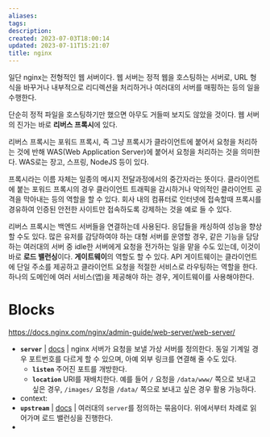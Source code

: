 ```yaml
---
aliases: 
tags: 
description:
created: 2023-07-03T18:00:14
updated: 2023-07-11T15:21:07
title: nginx
---
```

일단 nginx는 전형적인 웹 서버이다. 웹 서버는 정적 웹을 호스팅하는 서버로, URL 형식을 바꾸거나 내부적으로 리디렉션을 처리하거나 여러대의 서버를 매핑하는 등의 일을 수행한다.

단순히 정적 파일을 호스팅하기만 했으면 아무도 거들떠 보지도 않았을 것이다. 웹 서버의 진가는 바로 **리버스 프록시**에 있다.

리버스 프록시는 포워드 프록시, 즉 그냥 프록시가 클라이언트에 붙어서 요청을 처리하는 것에 반해 WAS(Web Application Server)에 붙어서 요청을 처리하는 것을 의미한다. WAS로는 장고, 스프링, NodeJS 등이 있다. 

프록시라는 이름 자체는 일종의 메시지 전달과정에서의 중간자라는 뜻이다. 클라이언트에 붙는 포워드 프록시의 경우 클라이언트 트래픽을 감시하거나 악의적인 클라이언트 공격을 막아내는 등의 역할을 할 수 있다. 회사 내의 컴퓨터로 인터넷에 접속할때 프록시를 경유하여 인증된 안전한 사이트만 접속하도록 강제하는 것을 예로 들 수 있다.

리버스 프록시는 백엔드 서버들을 연결하는데 사용된다. 응답들을 캐싱하여 성능을 향상할 수도 있다. 많은 유저를 감당하여야 하는 대형 서버를 운영할 경우, 같은 기능을 담당하는 여러대의 서버 중 idle한 서버에게 요청을 전가하는 일을 맡을 수도 있는데, 이것이 바로 **로드 밸런싱**이다. **게이트웨이**의 역할도 할 수 있다. API 게이트웨이는 클라이언트에 단일 주소를 제공하고 클라이언트 요청을 적절한 서비스로 라우팅하는 역할을 한다. 하나의 도메인에 여러 서비스(앱)을 제공해야 하는 경우, 게이트웨이를 사용해야한다.

# Blocks

https://docs.nginx.com/nginx/admin-guide/web-server/web-server/

- **`server`** | [docs](https://nginx.org/en/docs/http/ngx_http_core_module.html#server) | nginx 서버가 요청을 보낼 가상 서버를 정의한다. 동일 기계일 경우 포트번호를 다르게 할 수 있으며, 아예 외부 링크를 연결해 줄 수도 있다.
	- **`listen`** 주어진 포트를 개방한다.
	- **`location`** URI를 재배치한다. 예를 들어 `/` 요청을 `/data/www/` 쪽으로 보내고 싶은 경우, `/images/`  요청을 `/data/` 쪽으로 보내고 싶은 경우 활용 가능하다.
- context: 
- **`upstream`** | [docs](https://nginx.org/en/docs/http/ngx_http_upstream_module.html#upstream) | 여러대의 `server`를 정의하는 묶음이다. 위에서부터 차례로 읽어가며 로드 밸런싱을 진행한다.
- 
